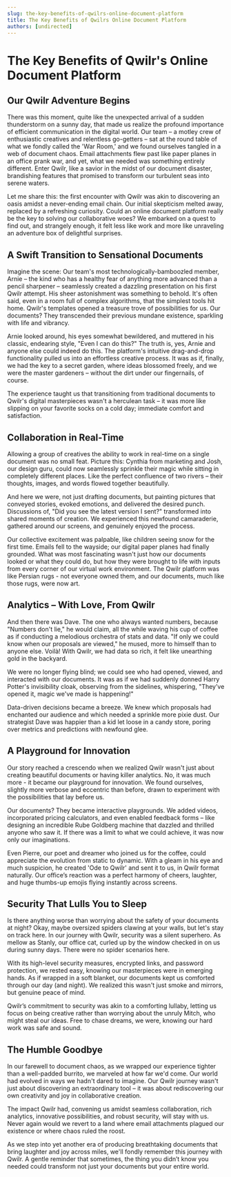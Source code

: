 ```yaml
---
slug: the-key-benefits-of-qwilrs-online-document-platform
title: The Key Benefits of Qwilrs Online Document Platform
authors: [undirected]
---
```



# The Key Benefits of Qwilr's Online Document Platform

## Our Qwilr Adventure Begins

There was this moment, quite like the unexpected arrival of a sudden thunderstorm on a sunny day, that made us realize the profound importance of efficient communication in the digital world. Our team – a motley crew of enthusiastic creatives and relentless go-getters – sat at the round table of what we fondly called the 'War Room,' and we found ourselves tangled in a web of document chaos. Email attachments flew past like paper planes in an office prank war, and yet, what we needed was something entirely different. Enter Qwilr, like a savior in the midst of our document disaster, brandishing features that promised to transform our turbulent seas into serene waters.

Let me share this: the first encounter with Qwilr was akin to discovering an oasis amidst a never-ending email chain. Our initial skepticism melted away, replaced by a refreshing curiosity. Could an online document platform really be the key to solving our collaborative woes? We embarked on a quest to find out, and strangely enough, it felt less like work and more like unraveling an adventure box of delightful surprises. 

## A Swift Transition to Sensational Documents

Imagine the scene: Our team's most technologically-bamboozled member, Arnie – the kind who has a healthy fear of anything more advanced than a pencil sharpener – seamlessly created a dazzling presentation on his first Qwilr attempt. His sheer astonishment was something to behold. It's often said, even in a room full of complex algorithms, that the simplest tools hit home. Qwilr's templates opened a treasure trove of possibilities for us. Our documents? They transcended their previous mundane existence, sparkling with life and vibrancy.

Arnie looked around, his eyes somewhat bewildered, and muttered in his classic, endearing style, "Even I can do this?" The truth is, yes, Arnie and anyone else could indeed do this. The platform's intuitive drag-and-drop functionality pulled us into an effortless creative process. It was as if, finally, we had the key to a secret garden, where ideas blossomed freely, and we were the master gardeners – without the dirt under our fingernails, of course. 

The experience taught us that transitioning from traditional documents to Qwilr's digital masterpieces wasn't a herculean task – it was more like slipping on your favorite socks on a cold day; immediate comfort and satisfaction. 

## Collaboration in Real-Time

Allowing a group of creatives the ability to work in real-time on a single document was no small feat. Picture this: Cynthia from marketing and Josh, our design guru, could now seamlessly sprinkle their magic while sitting in completely different places. Like the perfect confluence of two rivers – their thoughts, images, and words flowed together beautifully.

And here we were, not just drafting documents, but painting pictures that conveyed stories, evoked emotions, and delivered the desired punch. Discussions of, "Did you see the latest version I sent?" transformed into shared moments of creation. We experienced this newfound camaraderie, gathered around our screens, and genuinely enjoyed the process. 

Our collective excitement was palpable, like children seeing snow for the first time. Emails fell to the wayside; our digital paper planes had finally grounded. What was most fascinating wasn't just how our documents looked or what they could do, but how they were brought to life with inputs from every corner of our virtual work environment. The Qwilr platform was like Persian rugs - not everyone owned them, and our documents, much like those rugs, were now art.

## Analytics – With Love, From Qwilr

And then there was Dave. The one who always wanted numbers, because "Numbers don't lie," he would claim, all the while waving his cup of coffee as if conducting a melodious orchestra of stats and data. "If only we could know when our proposals are viewed," he mused, more to himself than to anyone else. Voilà! With Qwilr, we had data so rich, it felt like unearthing gold in the backyard.

We were no longer flying blind; we could see who had opened, viewed, and interacted with our documents. It was as if we had suddenly donned Harry Potter's invisibility cloak, observing from the sidelines, whispering, "They’ve opened it, magic we've made is happening!" 

Data-driven decisions became a breeze. We knew which proposals had enchanted our audience and which needed a sprinkle more pixie dust. Our strategist Dave was happier than a kid let loose in a candy store, poring over metrics and predictions with newfound glee.

## A Playground for Innovation

Our story reached a crescendo when we realized Qwilr wasn't just about creating beautiful documents or having killer analytics. No, it was much more - it became our playground for innovation. We found ourselves, slightly more verbose and eccentric than before, drawn to experiment with the possibilities that lay before us. 

Our documents? They became interactive playgrounds. We added videos, incorporated pricing calculators, and even enabled feedback forms – like designing an incredible Rube Goldberg machine that dazzled and thrilled anyone who saw it. If there was a limit to what we could achieve, it was now only our imaginations.

Even Pierre, our poet and dreamer who joined us for the coffee, could appreciate the evolution from static to dynamic. With a gleam in his eye and much suspicion, he created 'Ode to Qwilr' and sent it to us, in Qwilr format naturally. Our office’s reaction was a perfect harmony of cheers, laughter, and huge thumbs-up emojis flying instantly across screens.

## Security That Lulls You to Sleep

Is there anything worse than worrying about the safety of your documents at night? Okay, maybe oversized spiders clawing at your walls, but let's stay on track here. In our journey with Qwilr, security was a silent superhero. As mellow as Stanly, our office cat, curled up by the window checked in on us during sunny days. There were no spider scenarios here.

With its high-level security measures, encrypted links, and password protection, we rested easy, knowing our masterpieces were in emerging hands. As if wrapped in a soft blanket, our documents kept us comforted through our day (and night). We realized this wasn't just smoke and mirrors, but genuine peace of mind.

Qwilr’s commitment to security was akin to a comforting lullaby, letting us focus on being creative rather than worrying about the unruly Mitch, who might steal our ideas. Free to chase dreams, we were, knowing our hard work was safe and sound.

## The Humble Goodbye

In our farewell to document chaos, as we wrapped our experience tighter than a well-padded burrito, we marveled at how far we'd come. Our world had evolved in ways we hadn't dared to imagine. Our Qwilr journey wasn't just about discovering an extraordinary tool – it was about rediscovering our own creativity and joy in collaborative creation.

The impact Qwilr had, convening us amidst seamless collaboration, rich analytics, innovative possibilities, and robust security, will stay with us. Never again would we revert to a land where email attachments plagued our existence or where chaos ruled the roost.

As we step into yet another era of producing breathtaking documents that bring laughter and joy across miles, we'll fondly remember this journey with Qwilr. A gentle reminder that sometimes, the thing you didn’t know you needed could transform not just your documents but your entire world.